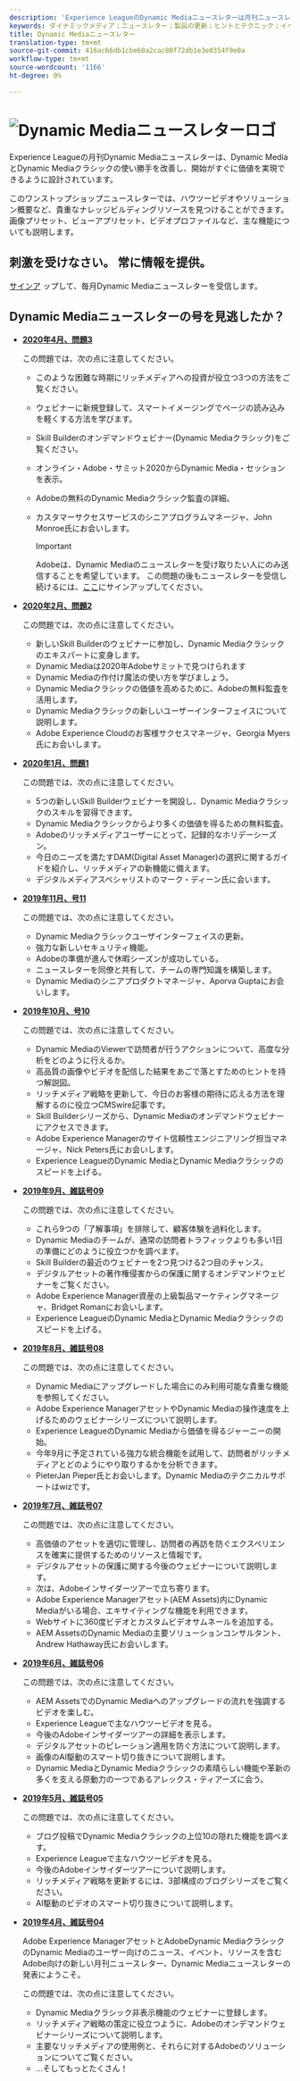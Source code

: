 ```yaml
---
description: 'Experience LeagueのDynamic Mediaニュースレターは月刊ニュースレターです。 Dynamic MediaとDynamic Mediaクラシックを素早く使いこなせるように設計されており、価値をすぐに実感できます。 このワンストップショップニュースレターでは、貴重なナレッジビルディングリソースをご利用いただけます。 ビデオやソリューションの概要の説明が含まれます。 画像プリセット、ビューアプリセット、ビデオプロファイルなど、主な機能についても説明します。 '
keywords: ダイナミックメディア；ニュースレター；製品の更新；ヒントとテクニック；イベント；顧客の成功；ブログ；画像；ビデオ；機能；機能
title: Dynamic Mediaニュースレター
translation-type: tm+mt
source-git-commit: 416ac66db1cbe60a2cac80f72db1e3e0354f9e0a
workflow-type: tm+mt
source-wordcount: '1166'
ht-degree: 0%

---
```



# ![Dynamic Mediaニュースレターロゴ](/help/assets/dynamic-media-newsletter-logo.png)

Experience Leagueの月刊Dynamic Mediaニュースレターは、Dynamic MediaとDynamic Mediaクラシックの使い勝手を改善し、開始がすぐに価値を実現できるように設計されています。

このワンストップショップニュースレターでは、ハウツービデオやソリューション概要など、貴重なナレッジビルディングリソースを見つけることができます。 画像プリセット、ビューアプリセット、ビデオプロファイルなど、主な機能についても説明します。

## 刺激を受けなさい。 常に情報を提供。

[サインア](https://www.adobe.com/subscription/dynamic-media-newsletter.html) ップして、毎月Dynamic Mediaニュースレターを受信します。

## Dynamic Mediaニュースレターの号を見逃したか？

<!-- * **[May 2020, Issue 4](https://expleague.azureedge.net/assets/aem/Experience-Insider-vol.31.html)**

    In this issue:

    * What business continuity means in uncertain times.
    * Key takeaways from the first all-digital Adobe Summit.
    * Must-watch Experience Manager breakout sessions.
    * Summit customer spotlight: Under Armour.
    * Never miss an Experience Insider webinar.
    * Public sector spotlight: The urgent need for digital enrollment.
    * Look what’s new in Experience Manager Innovation.
    * Build your Experience Manager skills *live* with the Adobe pros.
    * Connect with the Adobe Experience Manager Community.
    * Fast-track your Adobe expertise with Adobe Experience League. -->

* **[2020年4月、問題3](https://expleague.azureedge.net/assets/dynamic-media/Dynamic_Media_Newsletter_04_2020_April.html)**

   この問題では、次の点に注意してください。

   * このような困難な時期にリッチメディアへの投資が役立つ3つの方法をご覧ください。
   * ウェビナーに新規登録して、スマートイメージングでページの読み込みを軽くする方法を学びます。
   * Skill Builderのオンデマンドウェビナー(Dynamic Mediaクラシック)をご覧ください。
   * オンライン・Adobe・サミット2020からDynamic Media・セッションを表示。
   * Adobeの無料のDynamic Mediaクラシック監査の詳細。
   * カスタマーサクセスサービスのシニアプログラムマネージャ、John Monroe氏にお会いします。

      >[!IMPORTANT]
      >
      >Adobeは、Dynamic Mediaのニュースレターを受け取りたい人にのみ送信することを希望しています。 この問題の後もニュースレターを受信し続けるには、[ここ](https://nam04.safelinks.protection.outlook.com/?url=http%3A%2F%2Ft.messages.adobe.com%2Fr%2F%3Fid%3Dha6c66e%2C266d7ba%2C26edbee&amp;data=02%7C01%7Crbrough%40adobe.com%7Ce0ec0f8dde0f4eb03d9c08d7e2173fd3%7Cfa7b1b5a7b34438794aed2c178decee1%7C0%7C0%7C637226461801398160&amp;sdata=3c1oREsqy%2FeDPKC3dd4IO9dXomQ1XbokaBAYQl8obrk%3D&amp;reserved=0)にサインアップしてください。

* **[2020年2月、問題2](https://expleague.azureedge.net/assets/dynamic-media/Dynamic_Media_Newsletter_02_2020_Feb.html)**

   この問題では、次の点に注意してください。

   * 新しいSkill Builderのウェビナーに参加し、Dynamic Mediaクラシックのエキスパートに変身します。
   * Dynamic Mediaは2020年Adobeサミットで見つけられます
   * Dynamic Mediaの作付け魔法の使い方を学びましょう。
   * Dynamic Mediaクラシックの価値を高めるために、Adobeの無料監査を活用します。
   * Dynamic Mediaクラシックの新しいユーザーインターフェイスについて説明します。
   * Adobe Experience Cloudのお客様サクセスマネージャ、Georgia Myers氏にお会いします。

* **[2020年1月、問題1](https://expleague.azureedge.net/assets/dynamic-media/Dynamic_Media_Newsletter_01_2020_Jan.html)**

   この問題では、次の点に注意してください。

   * 5つの新しいSkill Builderウェビナーを開設し、Dynamic Mediaクラシックのスキルを習得できます。
   * Dynamic Mediaクラシックからより多くの価値を得るための無料監査。
   * Adobeのリッチメディアユーザーにとって、記録的なホリデーシーズン。
   * 今日のニーズを満たすDAM(Digital Asset Manager)の選択に関するガイドを紹介し、リッチメディアの新機能に備えます。
   * デジタルメディアスペシャリストのマーク・ディーン氏に会います。

* **[2019年11月、号11](https://expleague.azureedge.net/assets/dynamic-media/Dynamic_Media_Newsletter_11_2019_Nov.html)**

   この問題では、次の点に注意してください。

   * Dynamic Mediaクラシックユーザインターフェイスの更新。
   * 強力な新しいセキュリティ機能。
   * Adobeの準備が進んで休暇シーズンが成功している。
   * ニュースレターを同僚と共有して、チームの専門知識を構築します。
   * Dynamic Mediaのシニアプロダクトマネージャ、Aporva Guptaにお会いします。

* **[2019年10月、号10](https://expleague.azureedge.net/assets/dynamic-media/Dynamic_Media_Newsletter_10_2019_Oct.html)**

   この問題では、次の点に注意してください。

   * Dynamic MediaのViewerで訪問者が行うアクションについて、高度な分析をどのように行えるか。
   * 高品質の画像やビデオを配信した結果をあごで落とすためのヒントを持つ解説図。
   * リッチメディア戦略を更新して、今日のお客様の期待に応える方法を理解するのに役立つCMSwire記事です。
   * Skill Builderシリーズから、Dynamic Mediaのオンデマンドウェビナーにアクセスできます。
   * Adobe Experience Managerのサイト信頼性エンジニアリング担当マネージャ、Nick Peters氏にお会いします。
   * Experience LeagueのDynamic MediaとDynamic Mediaクラシックのスピードを上げる。

* **[2019年9月、雑誌号09](https://expleague.azureedge.net/assets/dynamic-media/Dynamic_Media_Newsletter_09_2019_Sept.html)**

   この問題では、次の点に注意してください。

   * これら9つの「了解事項」を排除して、顧客体験を過料化します。
   * Dynamic Mediaのチームが、通常の訪問者トラフィックよりも多い1日の準備にどのように役立つかを調べます。
   * Skill Builderの最近のウェビナーを2つ見つける2つ目のチャンス。
   * デジタルアセットの著作権侵害からの保護に関するオンデマンドウェビナーをご覧ください。
   * Adobe Experience Manager資産の上級製品マーケティングマネージャ、Bridget Romanにお会いします。
   * Experience LeagueのDynamic MediaとDynamic Mediaクラシックのスピードを上げる。


* **[2019年8月、雑誌号08](https://expleague.azureedge.net/assets/dynamic-media/Dynamic_Media_Newsletter_08_2019_Aug.html)**

   この問題では、次の点に注意してください。

   * Dynamic Mediaにアップグレードした場合にのみ利用可能な貴重な機能を参照してください。
   * Adobe Experience ManagerアセットやDynamic Mediaの操作速度を上げるためのウェビナーシリーズについて説明します。
   * Experience LeagueのDynamic Mediaから価値を得るジャーニーの開始。
   * 今年9月に予定されている強力な統合機能を試用して、訪問者がリッチメディアとどのようにやり取りするかを分析できます。
   * PieterJan Pieper氏とお会いします。Dynamic Mediaのテクニカルサポートはwizです。

* **[2019年7月、雑誌号07](https://expleague.azureedge.net/assets/dynamic-media/Dynamic_Media_Newsletter_07_2019_July.html)**

   この問題では、次の点に注意してください。

   * 高価値のアセットを適切に管理し、訪問者の再訪を防ぐエクスペリエンスを確実に提供するためのリソースと情報です。
   * デジタルアセットの保護に関する今後のウェビナーについて説明します。
   * 次は、Adobeインサイダーツアーで立ち寄ります。
   * Adobe Experience Managerアセット(AEM Assets)内にDynamic Mediaがいる場合、エキサイティングな機能を利用できます。
   * Webサイトに360度ビデオとカスタムビデオサムネールを追加する。
   * AEM AssetsのDynamic Mediaの主要ソリューションコンサルタント、Andrew Hathaway氏にお会いします。

* **[2019年6月、雑誌号06](https://expleague.azureedge.net/assets/dynamic-media/Dynamic_Media_Newsletter_06_2019_June.html)**

   この問題では、次の点に注意してください。

   * AEM AssetsでのDynamic Mediaへのアップグレードの流れを強調するビデオを楽しむ。
   * Experience Leagueで主なハウツービデオを見る。
   * 今後のAdobeインサイダーツアーの詳細を表示します。
   * デジタルアセットのピレーション適用を防ぐ方法について説明します。
   * 画像のAI駆動のスマート切り抜きについて説明します。
   * Dynamic MediaとDynamic Mediaクラシックの素晴らしい機能や革新の多くを支える原動力の一つであるアレックス・ティアーズに会う。

* **[2019年5月、雑誌号05](https://expleague.azureedge.net/assets/dynamic-media/Dynamic_Media_Newsletter_05_2019_May.html)**

   この問題では、次の点に注意してください。

   * ブログ投稿でDynamic Mediaクラシックの上位10の隠れた機能を調べます。
   * Experience Leagueで主なハウツービデオを見る。
   * 今後のAdobeインサイダーツアーについて説明します。
   * リッチメディア戦略を更新するには、3部構成のブログシリーズをご覧ください。
   * AI駆動のビデオのスマート切り抜きについて説明します。

* **[2019年4月、雑誌号04](https://expleague.azureedge.net/assets/dynamic-media/Dynamic_Media_Newsletter_04_2019_April.html)**

   Adobe Experience ManagerアセットとAdobeDynamic MediaクラシックのDynamic Mediaのユーザー向けのニュース、イベント、リソースを含むAdobe向けの新しい月刊ニュースレター、Dynamic Mediaニュースレターの発表にようこそ。

   この問題では、次の点に注意してください。

   * Dynamic Mediaクラシック非表示機能のウェビナーに登録します。
   * リッチメディア戦略の策定に役立つように、Adobeのオンデマンドウェビナーシリーズについて説明します。
   * 主要なリッチメディアの使用例と、それらに対するAdobeのソリューションについてご覧ください。
   * ...そしてもっとたくさん！